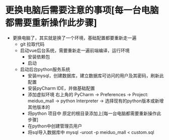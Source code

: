 # 更换电脑后需要注意的事项[每一台电脑都需要重新操作此步骤]
  - 更换电脑了，其实就是换了一个环境，基础配置都要重新走一遍
    + git 拉取代码
    + 启动vue后台系统，需要重新走一遍前端编译，运行环境
      - 安装依赖包
      - 启动
    + 启动后台python服务系统
      - 安装mysql，创建数据库，建立数据库可访问的用户及其密码，刷新此配置
      - 安装pyCharm IDE，并做基础配置
      - 添加虚拟环境 右上角的 PyCharm -> Preferences -> Project: meiduo_mall -> python Interpreter -> 选择现有的python版本或新增其他版本的
      - 将python 项目中 原定的根目录添加上[每一台电脑都需要重新操作此步骤]
      - 在python中创建管理员用户
      - 将sql导入数据库中 mysql -uroot -p meiduo_mall < custom.sql
